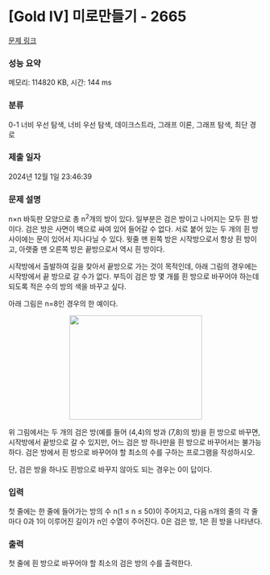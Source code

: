 # [Gold IV] 미로만들기 - 2665 

[문제 링크](https://www.acmicpc.net/problem/2665) 

### 성능 요약

메모리: 114820 KB, 시간: 144 ms

### 분류

0-1 너비 우선 탐색, 너비 우선 탐색, 데이크스트라, 그래프 이론, 그래프 탐색, 최단 경로

### 제출 일자

2024년 12월 1일 23:46:39

### 문제 설명

<p>n×n 바둑판 모양으로 총 n<sup>2</sup>개의 방이 있다. 일부분은 검은 방이고 나머지는 모두 흰 방이다. 검은 방은 사면이 벽으로 싸여 있어 들어갈 수 없다. 서로 붙어 있는 두 개의 흰 방 사이에는 문이 있어서 지나다닐 수 있다. 윗줄 맨 왼쪽 방은 시작방으로서 항상 흰 방이고, 아랫줄 맨 오른쪽 방은 끝방으로서 역시 흰 방이다.</p>

<p>시작방에서 출발하여 길을 찾아서 끝방으로 가는 것이 목적인데, 아래 그림의 경우에는 시작방에서 끝 방으로 갈 수가 없다. 부득이 검은 방 몇 개를 흰 방으로 바꾸어야 하는데 되도록 적은 수의 방의 색을 바꾸고 싶다.</p>

<p>아래 그림은 n=8인 경우의 한 예이다.</p>

<p style="text-align: center;"><img alt="" src="https://www.acmicpc.net/upload/images/MW747ysuRPRpii4KaUvptRDAx46g.png" style="width: 263px; height: 207px; "></p>

<p>위 그림에서는 두 개의 검은 방(예를 들어 (4,4)의 방과 (7,8)의 방)을 흰 방으로 바꾸면, 시작방에서 끝방으로 갈 수 있지만, 어느 검은 방 하나만을 흰 방으로 바꾸어서는 불가능하다. 검은 방에서 흰 방으로 바꾸어야 할 최소의 수를 구하는 프로그램을 작성하시오.</p>

<p>단, 검은 방을 하나도 흰방으로 바꾸지 않아도 되는 경우는 0이 답이다.</p>

### 입력 

 <p>첫 줄에는 한 줄에 들어가는 방의 수 n(1 ≤ n ≤ 50)이 주어지고, 다음 n개의 줄의 각 줄마다 0과 1이 이루어진 길이가 n인 수열이 주어진다. 0은 검은 방, 1은 흰 방을 나타낸다.</p>

### 출력 

 <p>첫 줄에 흰 방으로 바꾸어야 할 최소의 검은 방의 수를 출력한다.</p>

